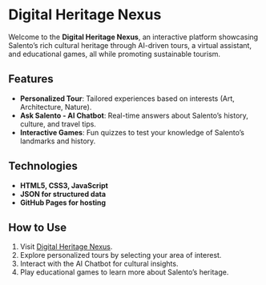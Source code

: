 # Digital Heritage Nexus 

Welcome to the **Digital Heritage Nexus**, an interactive platform showcasing Salento’s rich cultural heritage through AI-driven tours, a virtual assistant, and educational games, all while promoting sustainable tourism.

## Features
- **Personalized Tour**: Tailored experiences based on interests (Art, Architecture, Nature).
- **Ask Salento - AI Chatbot**: Real-time answers about Salento’s history, culture, and travel tips.
- **Interactive Games**: Fun quizzes to test your knowledge of Salento’s landmarks and history.

## Technologies
- **HTML5, CSS3, JavaScript**
- **JSON for structured data**
- **GitHub Pages for hosting**

## How to Use
1. Visit [Digital Heritage Nexus](https://salento-city-verse.github.io/datalab-digital-heritage-nexus/).
2. Explore personalized tours by selecting your area of interest.
3. Interact with the AI Chatbot for cultural insights.
4. Play educational games to learn more about Salento’s heritage.
